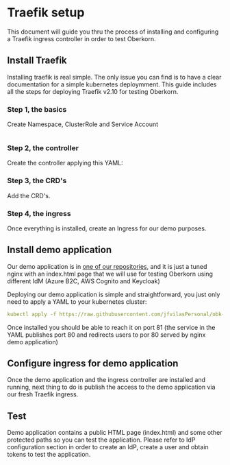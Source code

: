 # Traefik setup
This document will guide you thru the process of installing and configuring a Traefik ingress controller in order to test Oberkorn.

## Install Traefik
Installing traefik is real simple. The only issue you can find is to have a clear documentation for a simple kubernetes deploymment. This guide includes all the steps for deploying Traefik v2.10 for testing Oberkorn.

### Step 1, the basics
Create Namespace, ClusterRole and Service Account

```yaml

```

### Step 2, the controller
Create the controller applying this YAML:

### Step 3, the CRD's
Add the CRD's.

### Step 4, the ingress
Once everything is installed, create an Ingress for our demo purposes.


## Install demo application
Our demo application is in [one of our repositories](./demo), and it is just a tuned nginx with an index.html page that we will use for testing Oberkorn using different IdM (Azure B2C, AWS Cognito and Keycloak)

Deploying our demo application is simple and straightforward, you just only need to apply a YAML to your kubernetes cluster:

```yaml
kubectl apply -f https://raw.githubusercontent.com/jfvilasPersonal/obk-demo/main/demo-nginx.yaml
```

Once installed you should be able to reach it on port 81 (the service in the YAML publishes port 80 and redirects users to por 80 served by nginx demo application)

## Configure ingress for demo application
Once the demo application and the ingress controller are installed and running, next thing to do is publish the access to the demo application via our fresh Traefik ingress.

## Test
Demo application contains a public HTML page (index.html) and some other protected paths so you can test the application. Please refer to IdP configuration section in order to create an IdP, create a user and obtain tokens to test the application.

